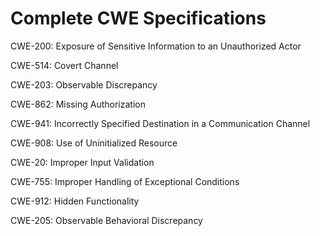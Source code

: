 

# Complete CWE Specifications

CWE-200: Exposure of Sensitive Information to an Unauthorized Actor

CWE-514: Covert Channel

CWE-203: Observable Discrepancy

CWE-862: Missing Authorization

CWE-941: Incorrectly Specified Destination in a Communication Channel

CWE-908: Use of Uninitialized Resource

CWE-20: Improper Input Validation

CWE-755: Improper Handling of Exceptional Conditions

CWE-912: Hidden Functionality

CWE-205: Observable Behavioral Discrepancy